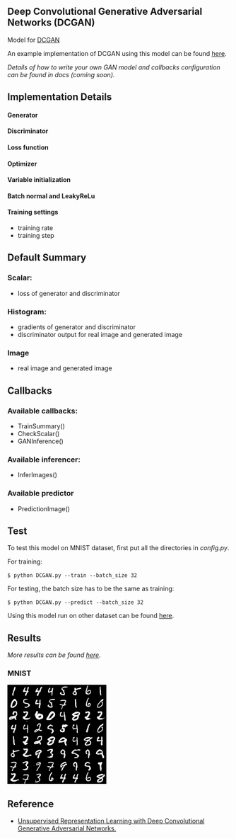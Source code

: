 ## Deep Convolutional Generative Adversarial Networks (DCGAN)

Model for [DCGAN](https://arxiv.org/abs/1511.06434)

An example implementation of DCGAN using this model can be found [here](https://github.com/conan7882/tensorflow-DCGAN).

*Details of how to write your own GAN model and callbacks configuration can be found in docs (coming soon).*

## Implementation Details
#### Generator

#### Discriminator

#### Loss function

#### Optimizer

#### Variable initialization

#### Batch normal and LeakyReLu

#### Training settings
- training rate
- training step

## Default Summary
### Scalar:
- loss of generator and discriminator

### Histogram:
- gradients of generator and discriminator
- discriminator output for real image and generated image

### Image
- real image and generated image

## Callbacks

### Available callbacks:

- TrainSummary()
- CheckScalar()
- GANInference()
 
### Available inferencer:
- InferImages()

### Available predictor
- PredictionImage()

## Test 
To test this model on MNIST dataset, first put all the directories in *config.py*.

For training:

	$ python DCGAN.py --train --batch_size 32
	
For testing, the batch size has to be the same as training:

	$ python DCGAN.py --predict --batch_size 32
	
Using this model run on other dataset can be found [here](https://github.com/conan7882/tensorflow-DCGAN).
<!--An example implementation of DCGAN using this model can be found [here](https://github.com/conan7882/tensorflow-DCGAN). This example is able to run on CIFAR10, MNIST dataset as well as your own dataset in format of Matlab .mat files and image files.-->

## Results
*More results can be found [here](https://github.com/conan7882/tensorflow-DCGAN#results).*
### MNIST

![MNIST_result1](fig/mnist_result.png)


## Reference 
- [Unsupervised Representation Learning with Deep Convolutional Generative Adversarial Networks.](https://arxiv.org/abs/1511.06434)



